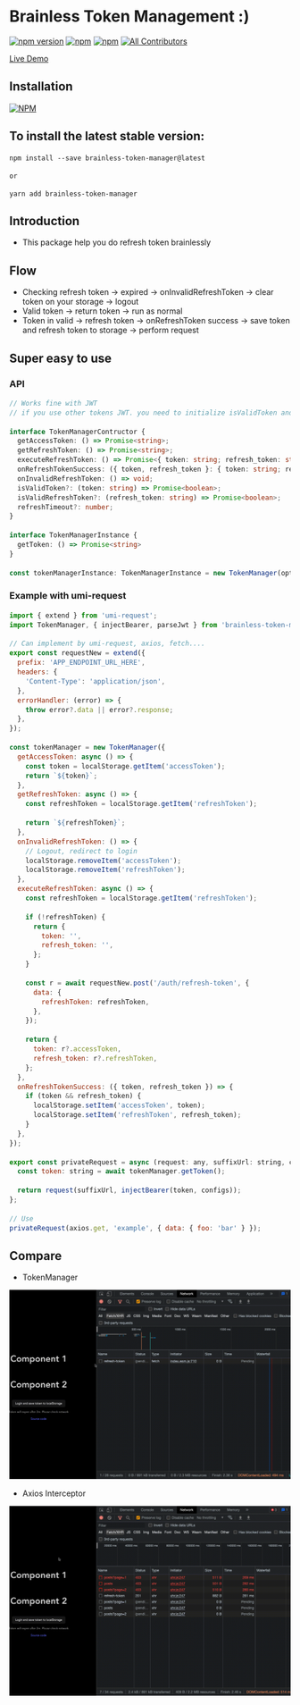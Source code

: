 # Brainless Token Management :)


[![npm version](https://badge.fury.io/js/brainless-token-manager.svg)](https://badge.fury.io/js/brainless-token-manager) [![npm](https://img.shields.io/npm/dt/brainless-token-manager.svg?logo=npm)](https://www.npmjs.com/package/brainless-token-manager) [![npm](https://img.shields.io/bundlephobia/minzip/brainless-token-manager)](https://www.npmjs.com/package/brainless-token-manager)
[![All Contributors](https://img.shields.io/badge/all_contributors-1-orange.svg)](#contributors-)

[Live Demo](https://reactjs-handle-refresh-token.vercel.app/)

## Installation

[![NPM](https://nodei.co/npm/brainless-token-manager.png?compact=true)](https://nodei.co/npm/brainless-token-manager/)

## To install the latest stable version:

```
npm install --save brainless-token-manager@latest

or

yarn add brainless-token-manager
```


## Introduction

- This package help you do refresh token brainlessly

## Flow

- Checking refresh token -> expired -> onInvalidRefreshToken -> clear token on your storage -> logout
- Valid token -> return token -> run as normal
- Token in valid -> refresh token -> onRefreshToken success -> save token and refresh token to storage -> perform request

## Super easy to use

### API
```typescript
// Works fine with JWT
// if you use other tokens JWT. you need to initialize isValidToken and isValidRefreshToken

interface TokenManagerContructor {
  getAccessToken: () => Promise<string>;
  getRefreshToken: () => Promise<string>;
  executeRefreshToken: () => Promise<{ token: string; refresh_token: string }>;
  onRefreshTokenSuccess: ({ token, refresh_token }: { token: string; refresh_token: string }) => void;
  onInvalidRefreshToken: () => void;
  isValidToken?: (token: string) => Promise<boolean>;
  isValidRefreshToken?: (refresh_token: string) => Promise<boolean>;
  refreshTimeout?: number;
}

interface TokenManagerInstance {
  getToken: () => Promise<string>
}

const tokenManagerInstance: TokenManagerInstance = new TokenManager(options: TokenManagerContructor);
```

### Example with umi-request

```javascript
import { extend } from 'umi-request';
import TokenManager, { injectBearer, parseJwt } from 'brainless-token-manager';

// Can implement by umi-request, axios, fetch....
export const requestNew = extend({
  prefix: 'APP_ENDPOINT_URL_HERE',
  headers: {
    'Content-Type': 'application/json',
  },
  errorHandler: (error) => {
    throw error?.data || error?.response;
  },
});

const tokenManager = new TokenManager({
  getAccessToken: async () => {
    const token = localStorage.getItem('accessToken');
    return `${token}`;
  },
  getRefreshToken: async () => {
    const refreshToken = localStorage.getItem('refreshToken');

    return `${refreshToken}`;
  },
  onInvalidRefreshToken: () => {
    // Logout, redirect to login
    localStorage.removeItem('accessToken');
    localStorage.removeItem('refreshToken');
  },
  executeRefreshToken: async () => {
    const refreshToken = localStorage.getItem('refreshToken');

    if (!refreshToken) {
      return {
        token: '',
        refresh_token: '',
      };
    }

    const r = await requestNew.post('/auth/refresh-token', {
      data: {
        refreshToken: refreshToken,
      },
    });

    return {
      token: r?.accessToken,
      refresh_token: r?.refreshToken,
    };
  },
  onRefreshTokenSuccess: ({ token, refresh_token }) => {
    if (token && refresh_token) {
      localStorage.setItem('accessToken', token);
      localStorage.setItem('refreshToken', refresh_token);
    }
  },
});

export const privateRequest = async (request: any, suffixUrl: string, configs?: any) => {
  const token: string = await tokenManager.getToken();

  return request(suffixUrl, injectBearer(token, configs));
};

// Use
privateRequest(axios.get, 'example', { data: { foo: 'bar' } });
```

## Compare

- TokenManager

![Token manager](./assets/token-manager.gif)

- Axios Interceptor

![Token manager](./assets/axios.gif)
